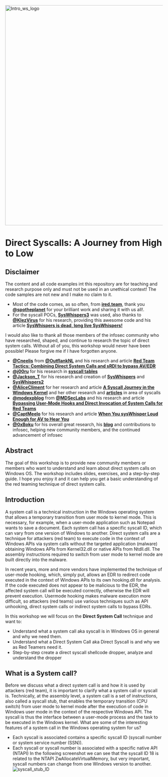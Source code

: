 <img width="705" alt="Intro_ws_logo" src="https://user-images.githubusercontent.com/50073731/235339663-9c59e27f-57ea-4bbd-8188-e9e2849990f3.png">

# Direct Syscalls: A Journey from High to Low

## Disclaimer 
The content and all code examples int this repository are for teaching and research purpose only and must not be used in an unethical context! The code samples are not new and I make no claim to it. 
- Most of the code comes, as so often, from [**ired.team**](https://www.ired.team/), thank you [**@spotheplanet**](https://twitter.com/spotheplanet) for your brilliant work and sharing it with us all!. 
- For the syscall POCs, [**SysWhispers3**](https://github.com/klezVirus/SysWhispers3) was used, also thanks to [**@KlezVirus**](https://twitter.com/KlezVirus) for his research, providing this awesome code and his article [**SysWhispers is dead, long live SysWhispers!**](https://klezvirus.github.io/RedTeaming/AV_Evasion/NoSysWhisper/)

I would also like to thank all those members of the infosec community who have researched, shaped, and continue to research the topic of direct system calls. Without all of you, this workshop would never have been possible! Please forgive me if I have forgotten anyone.
- [**@Cneelis**](https://twitter.com/Cneelis) from [**@OutflankNL**](https://twitter.com/OutflankNL) and his research and article [**Red Team Tactics: Combining Direct System Calls and sRDI to bypass AV/EDR**](https://outflank.nl/blog/2019/06/19/red-team-tactics-combining-direct-system-calls-and-srdi-to-bypass-av-edr/)
- [**@j00ru**](https://twitter.com/j00ru) for his research in [**syscall tables**](https://j00ru.vexillium.org/syscalls/nt/64/)
- [**@Jackson_T**](https://twitter.com/Jackson_T) for his research and creation of [**SysWhispers**](https://github.com/jthuraisamy/SysWhispers) and [**SysWhispers2**](https://github.com/jthuraisamy/SysWhispers2)
- [**@AliceCliment**](https://twitter.com/AliceCliment) for her research and article [**A Syscall Journey in the Windows Kernel**](https://alice.climent-pommeret.red/posts/a-syscall-journey-in-the-windows-kernel/) and her other research and [**articles**](https://alice.climent-pommeret.red/) in area of syscalls 
- [**@modexpblog**](https://twitter.com/modexpblog) from [**@MDSecLabs**](https://twitter.com/MDSecLabs) and his research and article [**Bypassing User-Mode Hooks and Direct Invocation of System Calls for Red Teams**](https://www.mdsec.co.uk/2020/12/bypassing-user-mode-hooks-and-direct-invocation-of-system-calls-for-red-teams/)
- [**@CaptMeelo**](https://captmeelo.com/redteam/maldev/2021/11/18/av-evasion-syswhisper.html) for his research and article [**When You sysWhisper Loud Enough for AV to Hear You**](https://captmeelo.com/redteam/maldev/2021/11/18/av-evasion-syswhisper.html)
- [**@0xBoku**](https://twitter.com/0xBoku) for his overall great research, his [**blog**](https://0xboku.com/) and contributions to infosec, helping new community members, and the continued advancement of infosec 

## Abstract 
The goal of this workshop is to provide new community members or members who want to understand and learn about direct system calls on Windows OS. The workshop includes slides, exercises, and a step-by-step guide. I hope you enjoy it and it can help you get a basic understanding of the red teaming technique of direct system calls.

## Introduction
A system call is a technical instruction in the Windows operating system that allows a temporary transition from user mode to kernel mode. This is necessary, for example, when a user-mode application such as Notepad wants to save a document. Each system call has a specific syscall ID, which can vary from one version of Windows to another. Direct system calls are a technique for attackers (red team) to execute code in the context of Windows APIs via system calls without the targeted application (malware) obtaining Windows APIs from Kernel32.dll or native APIs from Ntdll.dll. The assembly instructions required to switch from user mode to kernel mode are built directly into the malware.

In recent years, more and more vendors have implemented the technique of user-mode hooking, which, simply put, allows an EDR to redirect code executed in the context of Windows APIs to its own hooking.dll for analysis. If the code executed does not appear to be malicious to the EDR, the affected system call will be executed correctly, otherwise the EDR will prevent execution. Usermode hooking makes malware execution more difficult, so attackers (red teams) use various techniques such as API unhooking, direct system calls or indirect system calls to bypass EDRs.

In this workshop we will focus on the **Direct System Call** technique and want to:
- Understand what a system call aka syscall is in Windows OS in general and why we need them.
- Understand what a Direct System Call aka Direct Syscall is and why we as Red Teamers need it. 
- Step-by-step create a direct syscall shellcode dropper, analyze and understand the dropper

 ## What is a System call?
Before we discuss what a direct system call is and how it is used by attackers (red team), it is important to clarify what a system call or syscall is. Technically, at the assembly level, a system call is a set of instructions, also called a syscall stub, that enables the temporary transition (CPU switch) from user mode to kernel mode after the execution of code in Windows user mode in the context of the respective Windows API. The syscall is thus the interface between a user-mode process and the task to be executed in the Windows kernel. What are some of the interesting features of a system call in the Windows operating system for us?
- Each syscall is associated contains a specific syscall ID (syscall number or system service number (SSN)).
- Each syscall or syscall number is associated with a specific native API (NTAPI)
In the following screenshot we can see that the syscall ID 18 is related to the NTAPI ZwAllocateVirtualMemory, but very important, syscall numbers can change from one Windows version to another.![syscall_stub_ID](https://user-images.githubusercontent.com/50073731/235344044-ff5682e2-0f38-4386-937c-5abc675c30a1.png)


